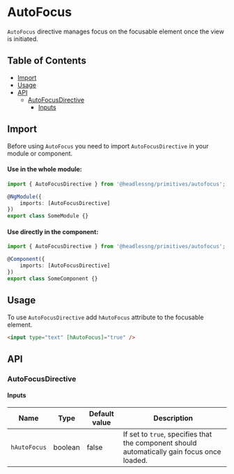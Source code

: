 # AutoFocus

`AutoFocus` directive manages focus on the focusable element once the view is initiated.

## Table of Contents
* [Import](#import)
* [Usage](#usage)
* [API](#api)
    * [AutoFocusDirective](#autofocusdirective)
        * [Inputs](#inputs)

## Import

Before using `AutoFocus` you need to import `AutoFocusDirective` in your module or component.

#### Use in the whole module:

```typescript
import { AutoFocusDirective } from '@headlessng/primitives/autofocus';

@NgModule({
    imports: [AutoFocusDirective]
})
export class SomeModule {}
```

#### Use directly in the component:

```typescript
import { AutoFocusDirective } from '@headlessng/primitives/autofocus';

@Component({
    imports: [AutoFocusDirective]
})
export class SomeComponent {}
```

## Usage

To use `AutoFocusDirective` add `hAutoFocus` attribute to the focusable element.

```html
<input type="text" [hAutoFocus]="true" />
```

## API

### AutoFocusDirective

#### Inputs

| Name | Type | Default value | Description |
|---|---|---|---|
| `hAutoFocus` | boolean | false | If set to `true`, specifies that the component should automatically gain focus once loaded. |
